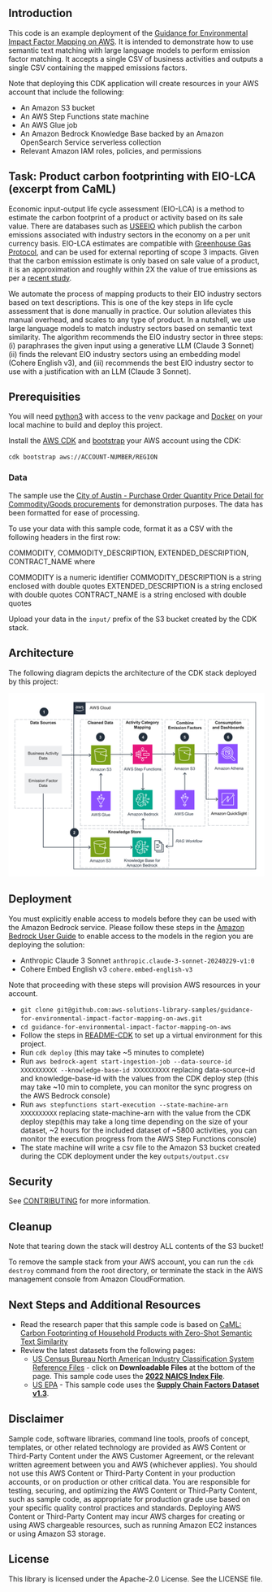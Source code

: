 ## Introduction

This code is an example deployment of the [Guidance for Environmental Impact Factor Mapping on AWS](https://aws.amazon.com/solutions/guidance/environmental-impact-factor-mapping-on-aws/). It is intended to demonstrate how to use semantic text matching with large language models to perform emission factor matching. It accepts a single CSV of business activities and outputs a single CSV containing the mapped emissions factors.

Note that deploying this CDK application will create resources in your AWS account that include the following:
- An Amazon S3 bucket
- An AWS Step Functions state machine
- An AWS Glue job
- An Amazon Bedrock Knowledge Base backed by an Amazon OpenSearch Service serverless collection
- Relevant Amazon IAM roles, policies, and permissions

## Task: Product carbon footprinting with EIO-LCA (excerpt from CaML)

Economic input-output life cycle assessment (EIO-LCA) is a method to estimate the carbon footprint of a product or activity based on its sale value. There are databases such as [USEEIO](https://www.epa.gov/land-research/us-environmentally-extended-input-output-useeio-technical-content) which publish the carbon emissions associated with industry sectors in the economy on a per unit currency basis. EIO-LCA estimates are compatible with [Greenhouse Gas Protocol](https://ghgprotocol.org/), and can be used for external reporting of scope 3 impacts. Given that the carbon emission estimate is only based on sale value of a product, it is an approximation and roughly within 2X the value of true emissions as per a [recent study](https://onlinelibrary.wiley.com/doi/pdf/10.1111/jiec.13271). 

We automate the process of mapping products to their EIO industry sectors based on text descriptions. This is one of the key steps in life cycle assessment that is done manually in practice. Our solution alleviates this manual overhead, and scales to any type of product. In a nutshell, we use large language models to match industry sectors based on semantic text similarity. The algorithm recommends the EIO industry sector in three steps: (i) paraphrases the given input using a generative LLM (Claude 3 Sonnet) (ii) finds the relevant EIO industry sectors using an embedding model (Cohere English v3), and (iii) recommends the best EIO industry sector to use with a justification with an LLM (Claude 3 Sonnet).


## Prerequisities
You will need [python3](https://www.python.org/downloads/) with access to the venv package and [Docker](https://docs.docker.com/desktop/) on your local machine to build and deploy this project.

Install the [AWS CDK](https://docs.aws.amazon.com/cdk/v2/guide/getting_started.html) and [bootstrap](https://docs.aws.amazon.com/cdk/v2/guide/getting_started.html#getting_started_bootstrap) your AWS account using the CDK:

`cdk bootstrap aws://ACCOUNT-NUMBER/REGION`

### Data
The sample use the [City of Austin - Purchase Order Quantity Price Detail for Commodity/Goods procurements](https://catalog.data.gov/dataset/purchase-order-quantity-price-detail-for-commodity-goods-procurements) for demonstration purposes. The data has been formatted for ease of processing.

To use your data with this sample code, format it as a CSV with the following headers in the first row:

COMMODITY, COMMODITY_DESCRIPTION, EXTENDED_DESCRIPTION, CONTRACT_NAME
where

COMMODITY is a numeric identifier
COMMODITY_DESCRIPTION is a string enclosed with double quotes
EXTENDED_DESCRIPTION is a string enclosed with double quotes
CONTRACT_NAME is a string enclosed with double quotes

Upload your data in the `input/` prefix of the S3 bucket created by the CDK stack.

## Architecture

The following diagram depicts the architecture of the CDK stack deployed by this project:

![CDK architecture](/docs/sample-code-architecture-diagram.png)

## Deployment
You must explicitly enable access to models before they can be used with the Amazon Bedrock service. Please follow these steps in the [Amazon Bedrock User Guide](https://docs.aws.amazon.com/bedrock/latest/userguide/model-access.html) to enable access to the models in the region you are deploying the solution:
- Anthropic Claude 3 Sonnet `anthropic.claude-3-sonnet-20240229-v1:0`
- Cohere Embed English v3 `cohere.embed-english-v3`


Note that proceeding with these steps will provision AWS resources in your account.
- `git clone git@github.com:aws-solutions-library-samples/guidance-for-environmental-impact-factor-mapping-on-aws.git`
- `cd guidance-for-environmental-impact-factor-mapping-on-aws`
- Follow the steps in [README-CDK](/README-CDK.md) to set up a virtual environment for this project.
- Run `cdk deploy` (this may take ~5 minutes to complete)
- Run `aws bedrock-agent start-ingestion-job --data-source-id XXXXXXXXXX --knowledge-base-id XXXXXXXXXX` replacing data-source-id and knowledge-base-id with the values from the CDK deploy step (this may take ~10 min to complete, you can monitor the sync progress on the AWS Bedrock console)
- Run `aws stepfunctions start-execution --state-machine-arn XXXXXXXXXX` replacing state-machine-arn with the value from the CDK deploy step(this may take a long time depending on the size of your dataset, ~2 hours for the included dataset of ~5800 activities, you can monitor the execution progress from the AWS Step Functions console)
- The state machine will write a csv file to the Amazon S3 bucket created during the CDK deployment under the key `outputs/output.csv`

## Security

See [CONTRIBUTING](CONTRIBUTING.md#security-issue-notifications) for more information.

## Cleanup

Note that tearing down the stack will destroy ALL contents of the S3 bucket!

To remove the sample stack from your AWS account, you can run the `cdk destroy` command from the root directory, or terminate the stack in the AWS management console from Amazon CloudFormation.

## Next Steps and Additional Resources
* Read the research paper that this sample code is based on [CaML: Carbon Footprinting of Household Products with Zero-Shot Semantic Text Similarity](https://www.amazon.science/publications/caml-carbon-footprinting-of-household-products-with-zero-shot-semantic-text-similarity)
* Review the latest datasets from the following pages:
    * [US Census Bureau North American Industry Classification System Reference Files](https://www.census.gov/naics/?48967) - click on **Downloadable Files** at the bottom of the page. This sample code uses the [**2022 NAICS Index File**](https://www.census.gov/naics/2022NAICS/2022_NAICS_Index_File.xlsx).
    * [US EPA](https://cfpub.epa.gov/si/si_public_record_Report.cfm?dirEntryId=349324&Lab=CESER) - This sample code uses the [**Supply Chain Factors Dataset v1.3**](https://pasteur.epa.gov/uploads/10.23719/1531143/SupplyChainGHGEmissionFactors_v1.3.0_NAICS_CO2e_USD2022.csv).

## Disclaimer
Sample code, software libraries, command line tools, proofs of concept, templates, or other related technology are provided as AWS Content or Third-Party Content under the AWS Customer Agreement, or the relevant written agreement between you and AWS (whichever applies). You should not use this AWS Content or Third-Party Content in your production accounts, or on production or other critical data. You are responsible for testing, securing, and optimizing the AWS Content or Third-Party Content, such as sample code, as appropriate for production grade use based on your specific quality control practices and standards. Deploying AWS Content or Third-Party Content may incur AWS charges for creating or using AWS chargeable resources, such as running Amazon EC2 instances or using Amazon S3 storage.

## License

This library is licensed under the Apache-2.0 License. See the LICENSE file.
